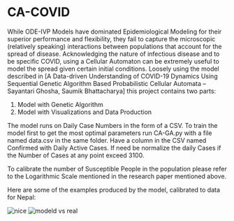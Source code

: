 
# CA-COVID
While ODE-IVP Models have dominated Epidemiological Modeling for their superior performance and flexibility, they fail to capture the microscopic (relatively speaking) interactions between populations that account for the spread of disease. Acknowledging the nature of infectious disease and to be specific COVID, using a Cellular Automaton can be extremely useful to model the spread given certain initial conditions. Loosely using the model described in [A Data-driven Understanding of COVID-19 Dynamics Using Sequential Genetic Algorithm Based Probabilistic Cellular Automata – Sayantari Ghosha, Saumik Bhattacharya] this project contains two parts:  
1) Model with Genetic Algorithm 
2) Model with Visualizations and Data Production

The model runs on Daily Case Numbers in the form of a CSV. To train the model first to get the most optimal parameters run CA-GA.py with a file named data.csv in the same folder. Have a column in the CSV named Confirmed with Daily Active Cases. If need be normalize the daily Cases if the Number of Cases at any point exceed 3100.

To calibrate the number of Susceptible People in the population please refer to the Logarithmic Scale mentioned in the research paper mentioned above. 

Here are some of the examples produced by the model, calibrated to data for Nepal:

![nice](https://user-images.githubusercontent.com/73707418/127877375-c2a80a61-440f-4ff0-b17e-5204e788aebb.gif)
![modeld vs real](https://user-images.githubusercontent.com/73707418/127877482-1a12e188-d7cc-4acf-8db4-726c0beeede8.png)

